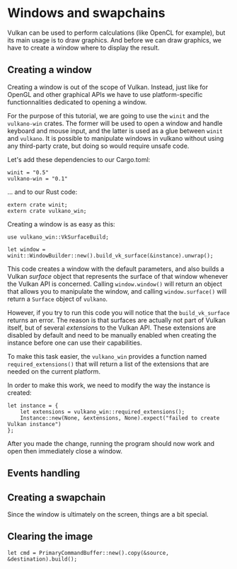 # Windows and swapchains

Vulkan can be used to perform calculations (like OpenCL for example), but its main usage is to
draw graphics. And before we can draw graphics, we have to create a window where to display
the result.

## Creating a window

Creating a window is out of the scope of Vulkan. Instead, just like for OpenGL and other
graphical APIs we have to use platform-specific functionnalities dedicated to opening a window.

For the purpose of this tutorial, we are going to use the `winit` and the `vulkano-win` crates.
The former will be used to open a window and handle keyboard and mouse input, and the latter
is used as a glue between `winit` and `vulkano`. It is possible to manipulate windows in vulkano
without using any third-party crate, but doing so would require unsafe code.

Let's add these dependencies to our Cargo.toml:

    winit = "0.5"
    vulkano-win = "0.1"

... and to our Rust code:

    extern crate winit;
    extern crate vulkano_win;

Creating a window is as easy as this:

    use vulkano_win::VkSurfaceBuild;
     
    let window = winit::WindowBuilder::new().build_vk_surface(&instance).unwrap();

This code creates a window with the default parameters, and also builds a Vulkan *surface* object
that represents the surface of that window whenever the Vulkan API is concerned.
Calling `window.window()` will return an object that allows you to manipulate the window, and
calling `window.surface()` will return a `Surface` object of `vulkano`.

However, if you try to run this code you will notice that the `build_vk_surface` returns an error.
The reason is that surfaces are actually not part of Vulkan itself, but of several *extension*s
to the Vulkan API. These extensions are disabled by default and need to be manually enabled when
creating the instance before one can use their capabilities.

To make this task easier, the `vulkano_win` provides a function named `required_extensions()` that
will return a list of the extensions that are needed on the current platform.

In order to make this work, we need to modify the way the instance is created:

    let instance = {
        let extensions = vulkano_win::required_extensions();
        Instance::new(None, &extensions, None).expect("failed to create Vulkan instance")
    };

After you made the change, running the program should now work and open then immediately close
a window.

## Events handling

## Creating a swapchain

Since the window is ultimately on the screen, things are a bit special.

## Clearing the image

    let cmd = PrimaryCommandBuffer::new().copy(&source, &destination).build();
